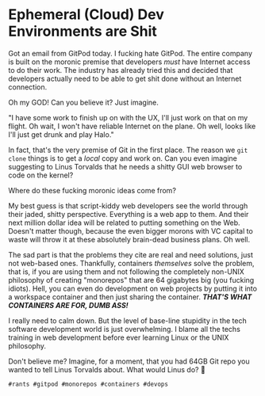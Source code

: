 # Ephemeral (Cloud) Dev Environments are Shit

Got an email from GitPod today. I fucking hate GitPod. The entire
company is built on the moronic premise that developers *must* have
Internet access to do their work. The industry has already tried this
and decided that developers actually need to be able to get shit done
without an Internet connection. 

Oh my GOD! Can you believe it? Just imagine.

"I have some work to finish up on with the UX, I'll just work on that on
my flight. Oh wait, I won't have reliable Internet on the plane. Oh
well, looks like I'll just get drunk and play Halo."

In fact, that's the very premise of Git in the first place. The reason
we `git clone` things is to get a *local* copy and work on. Can you even
imagine suggesting to Linus Torvalds that he needs a shitty GUI web
browser to code on the kernel?

Where do these fucking moronic ideas come from?

My best guess is that script-kiddy web developers see the world through
their jaded, shitty perspective. Everything is a web app to them. And
their next million dollar idea will be related to putting something on
the Web. Doesn't matter though, because the even bigger morons with VC
capital to waste will throw it at these absolutely brain-dead business
plans. Oh well.

The sad part is that the problems they cite are real and need solutions,
just not web-based ones. Thankfully, containers *themselves* solve the
problem, that is, if you are using them and not following the completely
non-UNIX philosophy of creating "monorepos" that are 64 gigabytes big
(you fucking idiots). Hell, you can even do development on web projects
by putting it into a workspace container and then just sharing the
container. ***THAT'S WHAT CONTAINERS ARE FOR, DUMB ASS!***

I really need to calm down. But the level of base-line stupidity in the
tech software development world is just overwhelming. I blame all the
techs training in web development before ever learning Linux or the
UNIX philosophy.

Don't believe me? Imagine, for a moment, that you had 64GB Git repo you
wanted to tell Linus Torvalds about. What would Linus do? 🖕

    #rants #gitpod #monorepos #containers #devops
